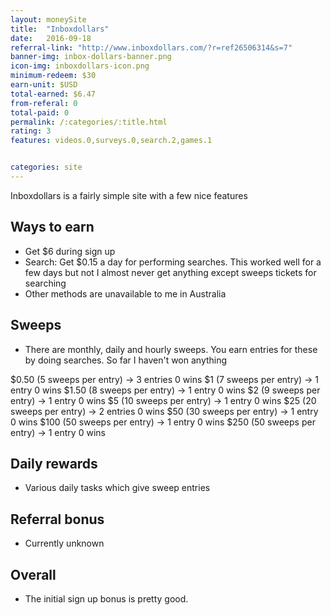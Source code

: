 ```yaml
---
layout: moneySite
title:  "Inboxdollars"
date:   2016-09-18
referral-link: "http://www.inboxdollars.com/?r=ref26506314&s=7"
banner-img: inbox-dollars-banner.png
icon-img: inboxdollars-icon.png
minimum-redeem: $30
earn-unit: $USD
total-earned: $6.47
from-referal: 0
total-paid: 0
permalink: /:categories/:title.html
rating: 3
features: videos.0,surveys.0,search.2,games.1


categories: site
---
```


Inboxdollars is a fairly simple site with a few nice features


Ways to earn
---

* Get $6 during sign up
* Search: Get $0.15 a day for performing searches. This worked well for a few days but not I almost never get anything except sweeps tickets for searching
* Other methods are unavailable to me in Australia


Sweeps
----

* There are monthly, daily and hourly sweeps. You earn entries for these by doing searches. So far I haven't won anything

$0.50 (5 sweeps per entry) -> 3 entries 0 wins
$1 (7 sweeps per entry) -> 1 entry 0 wins 
$1.50 (8 sweeps per entry) -> 1 entry 0 wins
$2 (9 sweeps per entry) -> 1 entry 0 wins
$5 (10 sweeps per entry) -> 1 entry 0 wins
$25 (20 sweeps per entry) -> 2 entries 0 wins
$50 (30 sweeps per entry) -> 1 entry 0 wins
$100 (50 sweeps per entry) -> 1 entry 0 wins
$250 (50 sweeps per entry) -> 1 entry 0 wins



Daily rewards
----

* Various daily tasks which give sweep entries

Referral bonus
--------

* Currently unknown 


Overall
-------

* The initial sign up bonus is pretty good.




